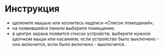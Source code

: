# Инструкция

* щелкните мышью или коснитесь надписи &laquo;Список помещений&raquo;;
* на появившейся панели выберите помещение;
* в центре экрана появится список устройств; выберите нужное щелчком мыши или касанием;
  если устройство было выключено - оно включится, если было включено - выключится.
